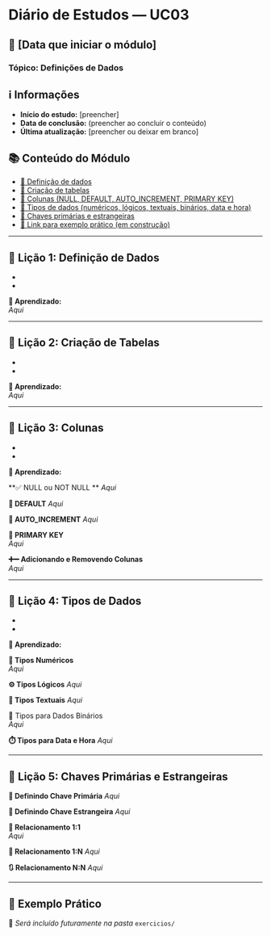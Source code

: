 # Diário de Estudos — UC03

## 📅 [Data que iniciar o módulo]

### Tópico: Definições de Dados

## ℹ️ Informações

- **Início do estudo:** [preencher]  
- **Data de conclusão:** (preencher ao concluir o conteúdo)  
- **Última atualização:** [preencher ou deixar em branco]

## 📚 Conteúdo do Módulo

- [📌 Definição de dados](#-lição-1-definição-de-dados)
- [🧱 Criação de tabelas](#-lição-2-criação-de-tabelas)
- [🧾 Colunas (NULL, DEFAULT, AUTO_INCREMENT, PRIMARY KEY)](#-lição-3-colunas)
- [🧬 Tipos de dados (numéricos, lógicos, textuais, binários, data e hora)](#-lição-4-tipos-de-dados)
- [🔗 Chaves primárias e estrangeiras](#-lição-5-chaves-primárias-e-estrangeiras)
- [📎 Link para exemplo prático (em construção)](#-exemplo-prático)

---

## 📘 Lição 1: Definição de Dados

-
-

**🧠 Aprendizado:**  
*Aqui*

---

## 📘 Lição 2: Criação de Tabelas

-
-

**🧠 Aprendizado:**  
*Aqui*

---

## 📘 Lição 3: Colunas

-
-

**🧠 Aprendizado:**

**✅ NULL ou NOT NULL **
*Aqui*

**🧰 DEFAULT**
*Aqui*

**🔁 AUTO_INCREMENT**
*Aqui*

**🔐 PRIMARY KEY**  
*Aqui*

**➕➖ Adicionando e Removendo Colunas**  
*Aqui*

---

## 📘 Lição 4: Tipos de Dados

-
-

**🧠 Aprendizado:**

**🔢 Tipos Numéricos**  
*Aqui*

**⚙️ Tipos Lógicos**
*Aqui*

**📝 Tipos Textuais**
*Aqui*

💾 Tipos para Dados Binários  
*Aqui*

**⏱️ Tipos para Data e Hora**
*Aqui*

---

## 📘 Lição 5: Chaves Primárias e Estrangeiras

**🔑 Definindo Chave Primária**
*Aqui*

**🔗 Definindo Chave Estrangeira**
*Aqui*

**🔁 Relacionamento 1:1**  
*Aqui*

**🔄 Relacionamento 1:N**
*Aqui*

**🔃 Relacionamento N:N** 
*Aqui*

---

## 🧪 Exemplo Prático

📂 *Será incluído futuramente na pasta* `exercicios/`
